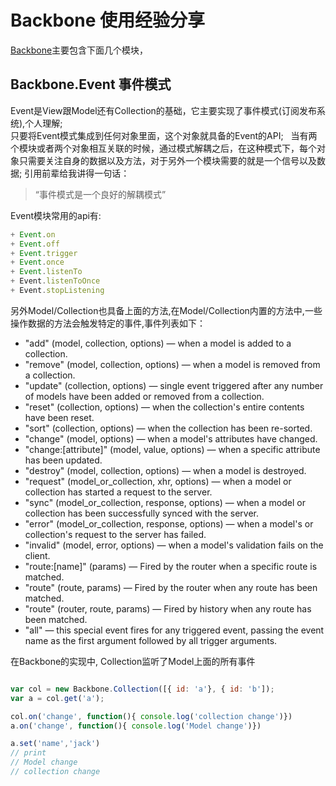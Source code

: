 # Backbone 使用经验分享
[Backbone](http://backbonejs.org)主要包含下面几个模块，
## Backbone.Event 事件模式
Event是View跟Model还有Collection的基础，它主要实现了事件模式(订阅发布系统),个人理解;  
只要将Event模式集成到任何对象里面，这个对象就具备的Event的API;   
当有两个模块或者两个对象相互关联的时候，通过模式解耦之后，在这种模式下，每个对象只需要关注自身的数据以及方法，对于另外一个模块需要的就是一个信号以及数据;
引用前辈给我讲得一句话：  
>“事件模式是一个良好的解耦模式”

Event模块常用的api有:
```js
+ Event.on
+ Event.off
+ Event.trigger
+ Event.once
+ Event.listenTo
+ Event.listenToOnce
+ Event.stopListening
```
另外Model/Collection也具备上面的方法,在Model/Collection内置的方法中,一些操作数据的方法会触发特定的事件,事件列表如下：

+ "add" (model, collection, options) — when a model is added to a collection.
+ "remove" (model, collection, options) — when a model is removed from a collection.
+ "update" (collection, options) — single event triggered after any number of models have been added or removed from a collection.
+ "reset" (collection, options) — when the collection's entire contents have been reset.
+ "sort" (collection, options) — when the collection has been re-sorted.
+ "change" (model, options) — when a model's attributes have changed.
+ "change:[attribute]" (model, value, options) — when a specific attribute has been updated.
+ "destroy" (model, collection, options) — when a model is destroyed.
+ "request" (model_or_collection, xhr, options) — when a model or collection has started a request to the server.
+ "sync" (model_or_collection, response, options) — when a model or collection has been successfully synced with the server.
+ "error" (model_or_collection, response, options) — when a model's or collection's request to the server has failed.
+ "invalid" (model, error, options) — when a model's validation fails on the client.
+ "route:[name]" (params) — Fired by the router when a specific route is matched.
+ "route" (route, params) — Fired by the router when any route has been matched.
+ "route" (router, route, params) — Fired by history when any route has been matched.
+ "all" — this special event fires for any triggered event, passing the event name as the first argument followed by all trigger arguments.

在Backbone的实现中, Collection监听了Model上面的所有事件
```js

var col = new Backbone.Collection([{ id: 'a'}, { id: 'b']);
var a = col.get('a');

col.on('change', function(){ console.log('collection change')})
a.on('change', function(){ console.log('Model change')})

a.set('name','jack')
// print 
// Model change
// collection change
```
